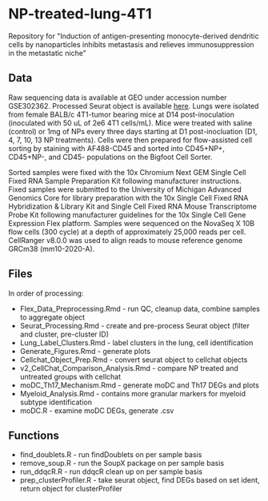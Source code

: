 # NP-treated-lung-4T1
Repository for "Induction of antigen-presenting monocyte-derived dendritic cells by nanoparticles inhibits metastasis and relieves immunosuppression in the metastatic niche"

## Data 
Raw sequencing data is available at GEO under accession number GSE302362. Processed Seurat object is available [here](https://www.dropbox.com/scl/fi/jxbu7i7u78pkxthvavepl/labeled_lung_int_merge_sct_filt_tnbc.rds?rlkey=y2vn60d8g0ytfr7bwmbxw9abf&st=trqx3omm&dl=0). Lungs were isolated from female BALB/c 4T1-tumor bearing mice at D14 post-inoculation (inoculated with 50 uL of 2e6 4T1 cells/mL). Mice were treated with saline (control) or 1mg of NPs every three days starting at D1 post-inocluation (D1, 4, 7, 10, 13 NP treatments). Cells were then prepared for flow-assisted cell sorting by staining with AF488-CD45 and sorted into CD45+NP+, CD45+NP-, and CD45- populations on the Bigfoot Cell Sorter. 
<p> Sorted samples were fixed with the 10x Chromium Next GEM Single Cell Fixed RNA Sample Preparation Kit following manufacturer instructions. Fixed samples were submitted to the University of Michigan Advanced Genomics Core for library preparation with the 10x Single Cell Fixed RNA Hybridization & Library Kit and Single Cell Fixed RNA Mouse Transcriptome Probe Kit following manufacturer guidelines for the 10x Single Cell Gene Expression Flex platform. Samples were sequenced on the NovaSeq X 10B flow cells (300 cycle) at a depth of approximately 25,000 reads per cell. CellRanger v8.0.0 was used to align reads to mouse reference genome GRCm38 (mm10-2020-A). </p>


## Files 
In order of processing: 
+ Flex_Data_Preprocessing.Rmd - run QC, cleanup data, combine samples to aggregate object
+ Seurat_Processing.Rmd - create and pre-process Seurat object (filter and cluster, pre-cluster ID)
+ Lung_Label_Clusters.Rmd - label clusters in the lung, cell identification
+ Generate_Figures.Rmd - generate plots
+ Cellchat_Object_Prep.Rmd - convert seurat object to cellchat objects
+ v2_CellChat_Comparison_Analysis.Rmd - compare NP treated and untreated groups with cellchat 
+ moDC_Th17_Mechanism.Rmd - generate moDC and Th17 DEGs and plots 
+ Myeloid_Analysis.Rmd - contains more granular markers for myeloid subtype identification
+ moDC.R - examine moDC DEGs, generate .csv  

## Functions
+ find_doublets.R - run findDoublets on per sample basis 
+ remove_soup.R - run the SoupX package on per sample basis
+ run_ddqcR.R - run ddqcR clean up on per sample basis 
+ prep_clusterProfiler.R - take seurat object, find DEGs based on set ident, return object for clusterProfiler 
